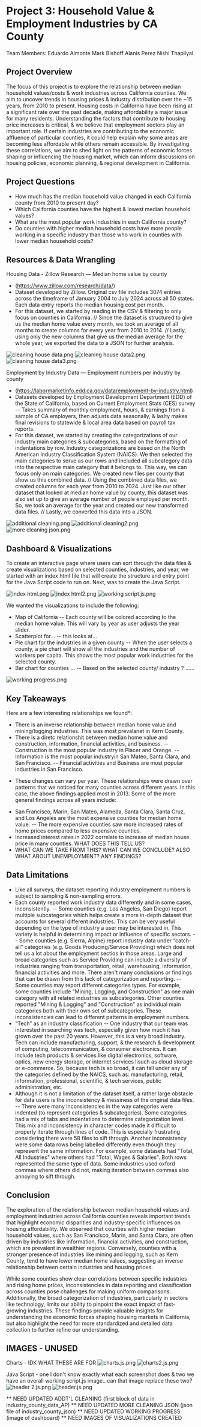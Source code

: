 # Project 3: Household Value & Employment Industries by CA County

Team Members:
Eduardo Almonte
Mark Bishoff
Alanis Perez
Nishi Thapliyal

Project Overview
---------------------
The focus of this project is to explore the relationship between median household values/costs & work industries across California counties. We aim to uncover trends in housing prices & industry distribution over the ~15 years, from 2010 to present. Housing costs in California have been rising at a significant rate over the past decade, making affordability a major issue for many residents. Understanding the factors that contribute to housing price increases is critical, & we believe that employment sectors play an important role. If certain industries are contributing to the economic affluence of particular counties, it could help explain why some areas are becoming less affordable while others remain accessible. By investigating these correlations, we aim to shed light on the patterns of economic forces shaping or influencing the housing market, which can inform discussions on housing policies, economic planning, & regional development in California.

Project Questions
---------------------
- How much has the median household value changed in each California county from 2010 to present day?
- Which California counties have the highest & lowest median household values?
- What are the most popular work industries in each California county?
- Do counties with higher median household costs have more people working in a specific industry than those who work in counties with lower median household costs? 

Resources & Data Wrangling
---------------------
Housing Data - Zillow Research — Median home value by county
- (https://www.zillow.com/research/data/)
- Dataset developed by Zillow. Original csv file includes 3074 entries across the timeframe of January 2004 to July 2024 across all 50 states. Each data entry reports the median housing cost per month.
- For this dataset, we started by reading in the CSV & filtering to only focus on counties in California. // Since the dataset is structured to give us the median home value every month, we took an average of all months to create columns for every year from 2010 to 2014. // Lastly, using only the new columns that give us the median average for the whole year, we exported the data to a JSON for further analysis.

![cleaning house data.png](https://github.com/alanisrperez/housing-cost-project/blob/Eddie/Eddie/Images/cleaning%20house%20data.png)
![cleaning house data2.png](https://github.com/alanisrperez/housing-cost-project/blob/Eddie/Eddie/Images/cleaning%20house%20data2.png)
![cleaning house data3.png](https://github.com/alanisrperez/housing-cost-project/blob/Eddie/Eddie/Images/cleaning%20house%20data3.png)


Employment by Industry Data — Employment numbers per industry by county
- (https://labormarketinfo.edd.ca.gov/data/employment-by-industry.html)
- Datasets developed by Employment Development Department (EDD) of the State of California, based on Current Employment Stats (CES) survey
-- Takes summary of monthly employment, hours, & earnings from a sample of CA employers, then adjusts data seasonally, & laslty makes final revisions to statewide & local area data based on payroll tax reports.
- For this dataset, we started by creating the categorizations of our industry main categories & subcategories, based on the formatting of indentations by row. Industry categorizations are based on the North American Industry Classification System (NAICS). We then selected the main categories to serve as our rows and included all subcategory data into the respective main category that it belongs to. This way, we can focus only on main categories. We created new files per county that show us this combined data. // Using the combined data files, we created columns for each year from 2010 to 2024. Just like our other dataset that looked at median home value by county, this dataset was also set up to give an average number of people employed per month. So, we took an average for the year and created our new transformed data files. // Lastly, we converted this data into a JSON. 

![additional cleaning.png](https://github.com/alanisrperez/housing-cost-project/blob/Eddie/Eddie/Images/additional%20cleaning.png)
![additional cleaning2.png](https://github.com/alanisrperez/housing-cost-project/blob/Eddie/Eddie/Images/additional%20cleaning2.png)
![more cleaning json.png](https://github.com/alanisrperez/housing-cost-project/blob/Eddie/Eddie/Images/more%20cleaning%20json.png)


Dashboard & Visualizations
---------------------
To create an interactive page where users can sort through the data files & create visualizations based on selected counties, industries, and year, we started with an index html file that will create the structure and entry point for the Java Script code to run on. Next, was to create the Java Script.

![index html.png](https://github.com/alanisrperez/housing-cost-project/blob/Eddie/Eddie/Images/index%20html.png)
![index html2.png](https://github.com/alanisrperez/housing-cost-project/blob/Eddie/Eddie/Images/index%20html2.png)
![working script.js.png](https://github.com/alanisrperez/housing-cost-project/blob/Eddie/Eddie/Images/working%20script.js.png)

We wanted the visualizations to include the following:
- Map of California
-- Each county will be colored according to the median home value. This will vary by year as user adjusts the year slider.
- Scatterplot for... 
-- this looks at...
- Pie chart for the industries in a given county
-- When the user selects a county, a pie chart will show all the industries and the number of workers per capita. This shows the most popular work industries for the selected county.
- Bar chart for counties ...
-- Based on the selected county/ industry ? ......

![working progress.png](https://github.com/alanisrperez/housing-cost-project/blob/Eddie/Eddie/Images/working%20progress.png)


Key Takeaways
---------------------
Here are a few interesting relationships we found*:
- There is an inverse relationship between median home value and mining/logging industries. This was most prevalanet in Kern County.
- There is a diretc relationshit between median home value and construction, information, financial activities, and business.
-- Construction is the most popular industry in Placer and Orange.
-- Information is the most popular industryin San Mateo, Santa Clara, and San Francisco.
-- Financial activities and Business are most popular industries in San Francisco.
* These changes can vary per year. These relationships were drawn over patterns that we noticed for many counties across different years. In this case, the above findings applied most in 2013.
Some of the more general findings across all years include:
- San Francisco, Marin, San Mateo, Alameda, Santa Clara, Santa Cruz, and Los Angeles are the most expensive counties for median home value.
-- The more expensive counties saw more increased rates of home prices compared to less expensive counties.
- Increased interest rates in 2022 correlate to increase of median house price in many counties.
WHAT DOES THIS TELL US?
- WHAT CAN WE TAKE FROM THIS? WHAT CAN WE CONCLUDE?
ALSO WHAT ABOUT UNEMPLOYMENT? ANY FINDINGS?

Data Limitations
---------------------
- Like all surveys, the dataset reporting industry employment numbers is subject to sampling & non-sampling errors.
- Each county reported work industry data differently and in some cases, inconsistently.
-- Some counties (e.g. Los Angeles, San Diego) report multiple subcategories which helps create a more in-depth dataset that accounts for several different industries. This can be very useful depending on the type of industry a user may be interested in. This variety is helpful in determining impact or influence of specific sectors.
-- Some counties (e.g. Sierra, Alpine) report industry data under “catch-all” categories (e.g. Goods Producing/Service Providing) which does not tell us a lot about the employment sectios in those areas. Large and broad categories such as Service Providing can include a diversity of industries ranging from transportation, retail, warehousing, information, financial activities and more. There aren't many conclusions or findings that can be drawn from this lack of categorization and reporting.
-- Some counties may report different categories types. For example, some counties include "Mining, Logging, and Construction" as one main category with all related industries as subcategories. Other counties reported "Mining & Logging" and "Construction" as individual main categories both with their own set of subcategories. These inconsistencies can lead to different patterns in employment numbers.
- “Tech” as an industry classification
-- One industry that our team was interested in searching was tech, especially given how much it has grown over the past 20 years. However, this is a very broad industry. Tech can include manufacturing, support, & the research & development of computing, telecommunication, & consumer electronics. It can include tech products & services like digital electronics, software, optics, new energy storage, or internet services lisuch as cloud storage or e-commerce. So, because tech is so broad, it can fall under any of the categories defined by the NAICS, such as: manufacturing, retail, information, professional, scientific, & tech services, public administration, etc.
- Although it is not a limitation of the dataset itself, a rather large obstacle for data users is the inconsistency & messiness of the original data files.
-- There were many inconsistencies in the way categories were indented (to represent categories & subcategories). Some categories had a mix of tabs and indentations to determine categorization level. This mix and inconsistency in character codes made it difficult to properly iterate through lines of code. This is especially frustrating considering there were 58 files to sift through. Another inconsistency were some data rows being labelled differently even though they represent the same information. For example, some datasets had "Total, All Industries" where others had "Total, Wages & Salaries". Both rows represented the same type of data. Some industries used oxford commas where others did not, making iteration between commas also annoying to sift through.

Conclusion
---------------------
The exploration of the relationship between median household values and employment industries across California counties reveals important trends that highlight economic disparities and industry-specific influences on housing affordability. We observed that counties with higher median household values, such as San Francisco, Marin, and Santa Clara, are often driven by industries like information, financial activities, and construction, which are prevalent in wealthier regions. Conversely, counties with a stronger presence of industries like mining and logging, such as Kern County, tend to have lower median home values, suggesting an inverse relationship between certain industries and housing prices.

While some counties show clear correlations between specific industries and rising home prices, inconsistencies in data reporting and classification across counties pose challenges for making uniform comparisons. Additionally, the broad categorization of industries, particularly in sectors like technology, limits our ability to pinpoint the exact impact of fast-growing industries. These findings provide valuable insights for understanding the economic forces shaping housing markets in California, but also highlight the need for more standardized and detailed data collection to further refine our understanding.

IMAGES - UNUSED
---------------------
Charts - IDK WHAT THESE ARE FOR 
![charts.js.png](https://github.com/alanisrperez/housing-cost-project/blob/Eddie/Eddie/Images/charts.js.png)
![charts2.js.png](https://github.com/alanisrperez/housing-cost-project/blob/Eddie/Eddie/Images/charts2.js.png)

Java Script - one I don't know exactly what each screenshot does & two we have an overall working script.js image.. can that image replace these two?
![header 2.js.png](https://github.com/alanisrperez/housing-cost-project/blob/Eddie/Eddie/Images/header%202.js.png)
![header.js.png](https://github.com/alanisrperez/housing-cost-project/blob/Eddie/Eddie/Images/header.js.png)

** NEED UPDATED ADDT'L CLEANING (first block of data in industry_county_data_AP)
** NEED UPDATED MORE CLEANING JSON (json file of industry_county_json)
** NEED UPDATED WORKING PROGRESS (image of dashboard)
** NEED IMAGES OF VISUALIZATIONS CREATED
